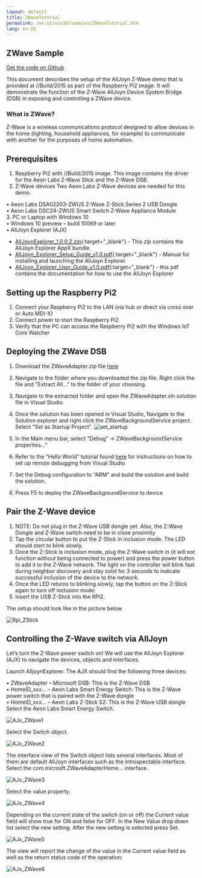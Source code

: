 ```yaml
---
layout: default
title: ZWaveTutorial
permalink: /en-US/win10/samples/ZWaveTutorial.htm
lang: en-US
---
```


## ZWave Sample

[Get the code on Github](https://github.com/ms-iot/samples/blob/develop/AllJoyn/AllJoynZWaveDemo/ZWaveAdapter.zip?raw=true)

This document describes the setup of the AllJoyn Z-Wave demo that is provided at //Build/2015 as part of the Raspberry Pi2 image. It will demonstrate the function of the Z-Wave AllJoyn Device System Bridge (DSB) in exposing and controlling a ZWave device. 

### What is ZWave?

Z-Wave is a wireless communications protocol designed to allow devices in the home (lighting, household appliances, for example) to communicate with another for the purposes of home automation.

## Prerequisites

1. Raspberry Pi2 with //Build/2015 image. This image contains the driver for the Aeon Labs Z-Wave Stick and the Z-Wave DSB. 
2. Z-Wave devices  Two Aeon Labs Z-Wave devices are needed for this demo: 

  • Aeon Labs DSA02203-ZWUS Z-Wave Z-Stick Series 2 USB Dongle  
  • Aeon Labs DSC24-ZWUS Smart Switch Z-Wave Appliance Module   
3. PC or Laptop with Windows 10   
  • Windows 10 preview – build 10069 or later  
  • AllJoyn Explorer (AJX) 
  
  * [AllJoynExplorer_1.0.0.2.zip](https://github.com/ms-iot/samples/blob/develop/AllJoyn/AllJoynExplorer/AllJoynExplorer_1.0.0.2.zip?raw=true){:target="_blank"} - This zip contains the AllJoyn Explorer AppX bundle.
  * [AllJoyn_Explorer_Setup_Guide_v1.0.pdf](https://github.com/ms-iot/samples/blob/develop/AllJoyn/AllJoynExplorer/AllJoyn_Explorer_Setup_Guide_v1.0.pdf?raw=true){:target="_blank"} - Manual for installing and launching the AllJoyn Explorer.
  * [AllJoyn_Explorer_User_Guide_v1.0.pdf](https://github.com/ms-iot/samples/blob/develop/AllJoyn/AllJoynExplorer/AllJoyn_Explorer_User_Guide_v1.0.pdf?raw=true){:target="_blank"} - this pdf contains the documentation for how to use the AllJoyn Explorer

## Setting up the Raspberry Pi2   

1. Connect your Raspberry Pi2 to the LAN (via hub or direct via cross over or Auto MDI-X)
2. Connect power to start the Raspberry Pi2
3. Verify that the PC can access the Raspberry Pi2 with the Windows IoT Core Watcher   
  
## Deploying the ZWave DSB  

1. Download the ZWaveAdapter.zip file [here](https://github.com/ms-iot/samples/blob/develop/AllJoyn/AllJoynZWaveDemo/ZWaveAdapter.zip?raw=true)
2. Navigate to the folder where you downloaded the zip file. Right click the file and "Extract All..." to the folder of your choosing.
3. Navigate to the extracted folder and open the ZWaveAdapter.sln solution file in Visual Studio.
4. Once the solution has been opened in Visual Studio, Navigate to the Solution explorer and right click the ZWaveBackgroundService project. Select "Set as Startup Project". ![set_startup]({{site.baseurl}}/images/AllJoyn/startup_proj.png)

5. 	In the Main menu bar, select “Debug” -> ZWaveBackgroundService properties…”
6.	Refer to the “Hello World” tutorial found [here](http://ms-iot.github.io/content/en-US/win10/samples/HelloWorld.htm) for instructions on how to set up remote debugging from Visual Studio
7.	Set the Debug configuration to “ARM” and build the solution and build the solution.
8.	Press F5 to deploy the ZWaveBackgroundService to device

## Pair the Z-Wave device  

1. NOTE: Do not plug in the Z-Wave USB dongle yet. Also, the Z-Wave Dongle and Z-Wave switch need to be in close proximity  
2. Tap the circular button to put the Z-Stick in inclusion mode.  The LED should start to blink slowly.   
3. Once the Z-Stick is inclusion mode, plug the Z-Wave switch in (it will not function without being connected to power) and press the power button to add it to the Z-Wave network.  The light on  the controller will blink fast during neighbor discovery and stay solid for 3 seconds to indicate successful inclusion of the device to the network.  
4. Once the LED returns to blinking slowly, tap the button on the Z-Stick again to turn off inclusion mode.  
6. Insert the USB Z-Stick into the RPi2.  

The setup should look like in the picture below  
 
![Rpi_ZStick]({{site.baseurl}}/images/AllJoyn/ZStick_RPi.png)

## Controlling the Z-Wave switch via AllJoyn  

Let’s turn the Z-Wave power switch on! We will use the AllJoyn Explorer (AJX) to navigate the devices, objects and interfaces.    

Launch AlljoynExplorer. The AJX should find the following three devices:  

• ZWaveAdapter  – Microsoft DSB: This is the Z-Wave DSB   
• HomeID_xxx…  – Aeon Labs Smart Energy Switch: This is the Z-Wave power switch that is paired with the Z-Wave dongle  
• HomeID_xxx…  – Aeon Labs Z-Stick S2: This is the Z-Wave USB dongle  Select the Aeon Labs Smart Energy Switch.  

![AJx_ZWave1]({{site.baseurl}}/images/AllJoyn/Ajx_shot1.jpg)
  
Select the Switch object.  

![AJx_ZWave2]({{site.baseurl}}/images/AllJoyn/Ajx_shot2.png)

  The interface view of the Switch object lists several interfaces. Most of them are default AllJoyn interfaces such as the Introspectable interface. Select the com.microsft.ZWaveAdapterHome… interface.  


![AJx_ZWave3]({{site.baseurl}}/images/AllJoyn/Ajx_shot3.png)
  
  
Select the value property.  

![AJx_ZWave4]({{site.baseurl}}/images/AllJoyn/Ajx_shot4.png)

  Depending on the current state of the switch (on or off) the Current value field will show true for ON and false for OFF. In the New Value drop down list select the new setting. After the new setting is selected press Set.  

![AJx_ZWave5]({{site.baseurl}}/images/AllJoyn/Ajx_shot5.png)
  
  The view will report the change of the value in the Current value field as well as the return status code of the operation:

![AJx_ZWave6]({{site.baseurl}}/images/AllJoyn/Ajx_shot6.png)
  

